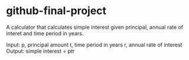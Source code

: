 # github-final-project
A calculator that calculates simple interest given principal, annual rate of interet and time period in years.

Input:
  p, principal amount
  t, time period in years
  r, annual rate of interest
Output:
  simple interest = p*t*r
